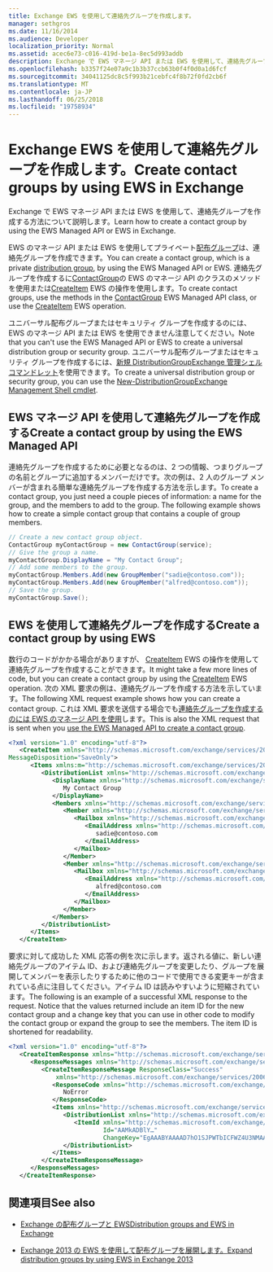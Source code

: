 ```yaml
---
title: Exchange EWS を使用して連絡先グループを作成します。
manager: sethgros
ms.date: 11/16/2014
ms.audience: Developer
localization_priority: Normal
ms.assetid: acec6e73-c016-419d-be1a-8ec5d993addb
description: Exchange で EWS マネージ API または EWS を使用して、連絡先グループを作成する方法について説明します。
ms.openlocfilehash: b3357f24e07a9c1b3b37ccb63b0f4f0d0a1d6fcf
ms.sourcegitcommit: 34041125dc8c5f993b21cebfc4f8b72f0fd2cb6f
ms.translationtype: MT
ms.contentlocale: ja-JP
ms.lasthandoff: 06/25/2018
ms.locfileid: "19758934"
---
```

# <a name="create-contact-groups-by-using-ews-in-exchange"></a><span data-ttu-id="1ca2a-103">Exchange EWS を使用して連絡先グループを作成します。</span><span class="sxs-lookup"><span data-stu-id="1ca2a-103">Create contact groups by using EWS in Exchange</span></span>

<span data-ttu-id="1ca2a-104">Exchange で EWS マネージ API または EWS を使用して、連絡先グループを作成する方法について説明します。</span><span class="sxs-lookup"><span data-stu-id="1ca2a-104">Learn how to create a contact group by using the EWS Managed API or EWS in Exchange.</span></span>
  
<span data-ttu-id="1ca2a-105">EWS のマネージ API または EWS を使用してプライベート[配布グループ](distribution-groups-and-ews-in-exchange.md)は、連絡先グループを作成できます。</span><span class="sxs-lookup"><span data-stu-id="1ca2a-105">You can create a contact group, which is a private [distribution group](distribution-groups-and-ews-in-exchange.md), by using the EWS Managed API or EWS.</span></span> <span data-ttu-id="1ca2a-106">連絡先グループを作成するに[ContactGroup](http://msdn.microsoft.com/ja-jp/library/office/microsoft.exchange.webservices.data.contactgroup%28v=exchg.80%29.aspx)の EWS のマネージ API のクラスのメソッドを使用または[CreateItem](http://msdn.microsoft.com/library/78a52120-f1d0-4ed7-8748-436e554f75b6%28Office.15%29.aspx) EWS の操作を使用します。</span><span class="sxs-lookup"><span data-stu-id="1ca2a-106">To create contact groups, use the methods in the [ContactGroup](http://msdn.microsoft.com/ja-jp/library/office/microsoft.exchange.webservices.data.contactgroup%28v=exchg.80%29.aspx) EWS Managed API class, or use the [CreateItem](http://msdn.microsoft.com/library/78a52120-f1d0-4ed7-8748-436e554f75b6%28Office.15%29.aspx) EWS operation.</span></span> 
  
<span data-ttu-id="1ca2a-107">ユニバーサル配布グループまたはセキュリティ グループを作成するのには、EWS のマネージ API または EWS を使用できません注意してください。</span><span class="sxs-lookup"><span data-stu-id="1ca2a-107">Note that you can't use the EWS Managed API or EWS to create a universal distribution group or security group.</span></span> <span data-ttu-id="1ca2a-108">ユニバーサル配布グループまたはセキュリティ グループを作成するには、[新規 DistributionGroup](http://technet.microsoft.com/ja-jp/library/aa998856%28v=exchg.150%29.aspx)[Exchange 管理シェル コマンドレット](http://msdn.microsoft.com/ja-jp/library/ff326159%28v=exchg.140%29.aspx)を使用できます。</span><span class="sxs-lookup"><span data-stu-id="1ca2a-108">To create a universal distribution group or security group, you can use the [New-DistributionGroup](http://technet.microsoft.com/ja-jp/library/aa998856%28v=exchg.150%29.aspx)[Exchange Management Shell cmdlet](http://msdn.microsoft.com/ja-jp/library/ff326159%28v=exchg.140%29.aspx).</span></span> 
  
## <a name="create-a-contact-group-by-using-the-ews-managed-api"></a><span data-ttu-id="1ca2a-109">EWS マネージ API を使用して連絡先グループを作成する</span><span class="sxs-lookup"><span data-stu-id="1ca2a-109">Create a contact group by using the EWS Managed API</span></span>
<span data-ttu-id="1ca2a-110"><a name="bk_EWSMA"> </a></span><span class="sxs-lookup"><span data-stu-id="1ca2a-110"></span></span>

<span data-ttu-id="1ca2a-p103">連絡先グループを作成するために必要となるのは、2 つの情報、つまりグループの名前とグループに追加するメンバーだけです。次の例は、2 人のグループ メンバーが含まれる簡単な連絡先グループを作成する方法を示します。</span><span class="sxs-lookup"><span data-stu-id="1ca2a-p103">To create a contact group, you just need a couple pieces of information: a name for the group, and the members to add to the group. The following example shows how to create a simple contact group that contains a couple of group members.</span></span>
  
```cs
// Create a new contact group object.
ContactGroup myContactGroup = new ContactGroup(service);
// Give the group a name.
myContactGroup.DisplayName = "My Contact Group";
// Add some members to the group.
myContactGroup.Members.Add(new GroupMember("sadie@contoso.com"));
myContactGroup.Members.Add(new GroupMember("alfred@contoso.com"));
// Save the group.
myContactGroup.Save();

```

## <a name="create-a-contact-group-by-using-ews"></a><span data-ttu-id="1ca2a-113">EWS を使用して連絡先グループを作成する</span><span class="sxs-lookup"><span data-stu-id="1ca2a-113">Create a contact group by using EWS</span></span>
<span data-ttu-id="1ca2a-114"><a name="bk_EWSMA"> </a></span><span class="sxs-lookup"><span data-stu-id="1ca2a-114"></span></span>

<span data-ttu-id="1ca2a-115">数行のコードがかかる場合がありますが、 [CreateItem](http://msdn.microsoft.com/library/78a52120-f1d0-4ed7-8748-436e554f75b6%28Office.15%29.aspx) EWS の操作を使用して連絡先グループを作成することができます。</span><span class="sxs-lookup"><span data-stu-id="1ca2a-115">It might take a few more lines of code, but you can create a contact group by using the [CreateItem](http://msdn.microsoft.com/library/78a52120-f1d0-4ed7-8748-436e554f75b6%28Office.15%29.aspx) EWS operation.</span></span> <span data-ttu-id="1ca2a-116">次の XML 要求の例は、連絡先グループを作成する方法を示しています。</span><span class="sxs-lookup"><span data-stu-id="1ca2a-116">The following XML request example shows how you can create a contact group.</span></span> <span data-ttu-id="1ca2a-117">これは XML 要求を送信する場合でも[連絡先グループを作成するのには EWS のマネージ API を使用](#bk_EWSMA)します。</span><span class="sxs-lookup"><span data-stu-id="1ca2a-117">This is also the XML request that is sent when you [use the EWS Managed API to create a contact group](#bk_EWSMA).</span></span>
  
```XML
<?xml version="1.0" encoding="utf-8"?>
   <CreateItem xmlns="http://schemas.microsoft.com/exchange/services/2006/messages" 
MessageDisposition="SaveOnly">
      <Items xmlns:m="http://schemas.microsoft.com/exchange/services/2006/messages">
         <DistributionList xmlns="http://schemas.microsoft.com/exchange/services/2006/types">
            <DisplayName xmlns="http://schemas.microsoft.com/exchange/services/2006/types">
               My Contact Group
            </DisplayName>
            <Members xmlns="http://schemas.microsoft.com/exchange/services/2006/types">
               <Member xmlns="http://schemas.microsoft.com/exchange/services/2006/types">
                  <Mailbox xmlns="http://schemas.microsoft.com/exchange/services/2006/types">
                     <EmailAddress xmlns="http://schemas.microsoft.com/exchange/services/2006/types">
                        sadie@contoso.com
                     </EmailAddress>
                  </Mailbox>
               </Member>
               <Member xmlns="http://schemas.microsoft.com/exchange/services/2006/types">
                  <Mailbox xmlns="http://schemas.microsoft.com/exchange/services/2006/types">
                     <EmailAddress xmlns="http://schemas.microsoft.com/exchange/services/2006/types">
                        alfred@contoso.com
                     </EmailAddress>
                  </Mailbox>
               </Member>
            </Members>
         </DistributionList>
      </Items>
   </CreateItem>
```

<span data-ttu-id="1ca2a-p105">要求に対して成功した XML 応答の例を次に示します。返される値に、新しい連絡先グループのアイテム ID、および連絡先グループを変更したり、グループを展開してメンバーを表示したりするために他のコードで使用できる変更キーが含まれている点に注目してください。アイテム ID は読みやすいように短縮されています。</span><span class="sxs-lookup"><span data-stu-id="1ca2a-p105">The following is an example of a successful XML response to the request. Notice that the values returned include an item ID for the new contact group and a change key that you can use in other code to modify the contact group or expand the group to see the members. The item ID is shortened for readability.</span></span>
  
```XML
<?xml version="1.0" encoding="utf-8"?>
   <CreateItemResponse xmlns="http://schemas.microsoft.com/exchange/services/2006/messages">
      <ResponseMessages xmlns="http://schemas.microsoft.com/exchange/services/2006/messages">
         <CreateItemResponseMessage ResponseClass="Success" 
             xmlns="http://schemas.microsoft.com/exchange/services/2006/messages">
            <ResponseCode xmlns="http://schemas.microsoft.com/exchange/services/2006/messages">
               NoError
            </ResponseCode>
            <Items xmlns="http://schemas.microsoft.com/exchange/services/2006/messages">
               <DistributionList xmlns="http://schemas.microsoft.com/exchange/services/2006/types">
                  <ItemId xmlns="http://schemas.microsoft.com/exchange/services/2006/types" 
                          Id="AAMkADBlY…" 
                          ChangeKey="EgAAABYAAAAD7hO1SJPWTbICFWZ4U3NMAABXzQiK" />
               </DistributionList>
            </Items>
         </CreateItemResponseMessage>
      </ResponseMessages>
   </CreateItemResponse>
```

## <a name="see-also"></a><span data-ttu-id="1ca2a-121">関連項目</span><span class="sxs-lookup"><span data-stu-id="1ca2a-121">See also</span></span>


- [<span data-ttu-id="1ca2a-122">Exchange の配布グループと EWS</span><span class="sxs-lookup"><span data-stu-id="1ca2a-122">Distribution groups and EWS in Exchange</span></span>](distribution-groups-and-ews-in-exchange.md)
    
- [<span data-ttu-id="1ca2a-123">Exchange 2013 の EWS を使用して配布グループを展開します。</span><span class="sxs-lookup"><span data-stu-id="1ca2a-123">Expand distribution groups by using EWS in Exchange 2013</span></span>](how-to-expand-distribution-groups-by-using-ews-in-exchange-2013.md)
    

